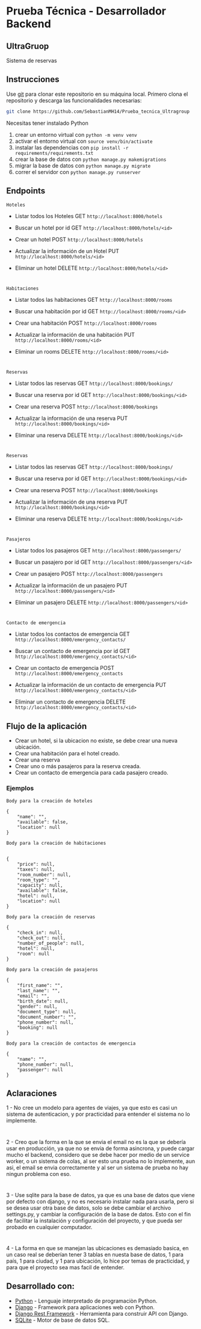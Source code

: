 # Prueba Técnica - Desarrollador  Backend
## UltraGruop

Sistema de reservas

## Instrucciones

Use [git](https://docs.github.com/en/repositories/creating-and-managing-repositories/cloning-a-repository) para clonar este repositorio en su máquina local. 
Primero clona el repositorio y descarga las funcionalidades necesarias:

```bash
git clone https://github.com/SebastianMH14/Prueba_tecnica_Ultragroup
```

Necesitas tener instalado Python

1.  crear un entorno virtual con `python -m venv venv`
2.  activar el entorno virtual con `source venv/bin/activate`
3.  instalar las dependencias con `pip install -r requirements/requirements.txt`
4.  crear la base de datos con `python manage.py makemigrations`
5.  migrar la base de datos con `python manage.py migrate`
7.  correr el servidor con `python manage.py runserver`


## Endpoints

    Hoteles

- Listar todos los Hoteles GET `http://localhost:8000/hotels `

- Buscar un hotel por id GET `http://localhost:8000/hotels/<id> `

- Crear un hotel POST `http://localhost:8000/hotels`

- Actualizar la información de un Hotel PUT `http://localhost:8000/hotels/<id> `

- Eliminar un hotel DELETE `http://localhost:8000/hotels/<id> `

#

    Habitaciones

- Listar todos las habitaciones GET `http://localhost:8000/rooms `

- Buscar una habitación por id GET `http://localhost:8000/rooms/<id> `

- Crear una habitación POST `http://localhost:8000/rooms`

- Actualizar la información de una habitación PUT `http://localhost:8000/rooms/<id> `

- Eliminar un rooms DELETE `http://localhost:8000/rooms/<id> `

#

    Reservas

- Listar todos las reservas GET `http://localhost:8000/bookings/ `

- Buscar una reserva por id GET `http://localhost:8000/bookings/<id> `

- Crear una reserva POST `http://localhost:8000/bookings`

- Actualizar la información de una reserva PUT `http://localhost:8000/bookings/<id> `

- Eliminar una reserva DELETE `http://localhost:8000/bookings/<id> `

#

    Reservas

- Listar todos las reservas GET `http://localhost:8000/bookings/ `

- Buscar una reserva por id GET `http://localhost:8000/bookings/<id> `

- Crear una reserva POST `http://localhost:8000/bookings`

- Actualizar la información de una reserva PUT `http://localhost:8000/bookings/<id> `

- Eliminar una reserva DELETE `http://localhost:8000/bookings/<id> `

#

    Pasajeros

- Listar todos los pasajeros GET `http://localhost:8000/passengers/ `

- Buscar un pasajero por id GET `http://localhost:8000/passengers/<id> `

- Crear un pasajero POST `http://localhost:8000/passengers`

- Actualizar la información de un pasajero PUT `http://localhost:8000/passengers/<id> `

- Eliminar un pasajero DELETE `http://localhost:8000/passengers/<id> `

#

    Contacto de emergencia

- Listar todos los contactos de emergencia GET `http://localhost:8000/emergency_contacts/ `

- Buscar un contacto de emergencia por id GET `http://localhost:8000/emergency_contacts/<id> `

- Crear un contacto de emergencia POST `http://localhost:8000/emergency_contacts`

- Actualizar la información de un contacto de emergencia PUT `http://localhost:8000/emergency_contacts/<id> `

- Eliminar un contacto de emergencia DELETE `http://localhost:8000/emergency_contacts/<id> `

## Flujo de la aplicación
- Crear un hotel, si la ubicacion no existe, se debe crear una nueva ubicación.
- Crear una habitación para el hotel creado.
- Crear una reserva
- Crear uno o más pasajeros para la reserva creada.
- Crear un contacto de emergencia para cada pasajero creado.


### Ejemplos


    Body para la creación de hoteles

```
{
    "name": "",
    "available": false,
    "location": null
}
```

    Body para la creación de habitaciones

```

{
    "price": null,
    "taxes": null,
    "room_number": null,
    "room_type": "",
    "capacity": null,
    "available": false,
    "hotel": null,
    "location": null
}
```

    Body para la creación de reservas

```
{
    "check_in": null,
    "check_out": null,
    "number_of_people": null,
    "hotel": null,
    "room": null
}
```

    Body para la creación de pasajeros

```
{
    "first_name": "",
    "last_name": "",
    "email": "",
    "birth_date": null,
    "gender": null,
    "document_type": null,
    "document_number": "",
    "phone_number": null,
    "booking": null
}
```

    Body para la creación de contactos de emergencia

```
{
    "name": "",
    "phone_number": null,
    "passenger": null
}
```


## Aclaraciones
1 - No cree un modelo para agentes de viajes, ya que esto es casi un sistema de autenticacion, y por practicidad para entender el sistema no lo implemente.
#
2 - Creo que la forma en la que se envia el email no es la que se debería usar en producción, ya que no se envia de forma asincrona, y puede cargar mucho el backend, considero que se debe hacer por medio de un service worker, o un sistema de colas, al ser esto una prueba no lo implemente, aun asi, el email se envia correctamente y al ser un sistema de prueba no hay ningun problema con eso.
#
3 - Use sqlite para la base de datos, ya que es una base de datos que viene por defecto con django, y no es necesario instalar nada para usarla, pero si se desea usar otra base de datos, solo se debe cambiar el archivo settings.py, y cambiar la configuración de la base de datos. Esto con el fin de facilitar la instalación y configuración del proyecto, y que pueda ser probado en cualquier computador.
#
4 - La forma en que se manejan las ubicaciones es demasiado basica, en un caso real se deberían tener 3 tablas en nuesta base de datos, 1 para país, 1 para ciudad, y 1 para ubicación, lo hice por temas de practicidad, y para que el proyecto sea mas facil de entender.

## Desarrollado con:

- [Python](https://www.python.org/) - Lenguaje interpretado de programaciòn Python.
- [Django](https://www.djangoproject.com/) - Framework para aplicaciones web con Python.
- [Django Rest Framework](https://www.django-rest-framework.org/) - Herramienta para construir API con Django.
- [SQLite](https://www.postgresql.org/) - Motor de base de datos SQL.